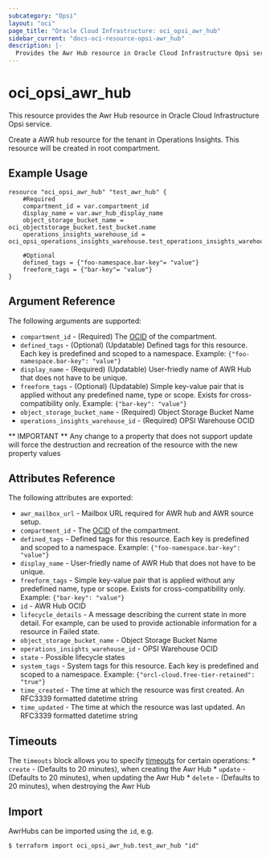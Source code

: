 ```yaml
---
subcategory: "Opsi"
layout: "oci"
page_title: "Oracle Cloud Infrastructure: oci_opsi_awr_hub"
sidebar_current: "docs-oci-resource-opsi-awr_hub"
description: |-
  Provides the Awr Hub resource in Oracle Cloud Infrastructure Opsi service
---
```


# oci_opsi_awr_hub
This resource provides the Awr Hub resource in Oracle Cloud Infrastructure Opsi service.

Create a AWR hub resource for the tenant in Operations Insights.
This resource will be created in root compartment.


## Example Usage

```hcl
resource "oci_opsi_awr_hub" "test_awr_hub" {
	#Required
	compartment_id = var.compartment_id
	display_name = var.awr_hub_display_name
	object_storage_bucket_name = oci_objectstorage_bucket.test_bucket.name
	operations_insights_warehouse_id = oci_opsi_operations_insights_warehouse.test_operations_insights_warehouse.id

	#Optional
	defined_tags = {"foo-namespace.bar-key"= "value"}
	freeform_tags = {"bar-key"= "value"}
}
```

## Argument Reference

The following arguments are supported:

* `compartment_id` - (Required) The [OCID](https://docs.cloud.oracle.com/iaas/Content/General/Concepts/identifiers.htm) of the compartment.
* `defined_tags` - (Optional) (Updatable) Defined tags for this resource. Each key is predefined and scoped to a namespace. Example: `{"foo-namespace.bar-key": "value"}` 
* `display_name` - (Required) (Updatable) User-friedly name of AWR Hub that does not have to be unique.
* `freeform_tags` - (Optional) (Updatable) Simple key-value pair that is applied without any predefined name, type or scope. Exists for cross-compatibility only. Example: `{"bar-key": "value"}` 
* `object_storage_bucket_name` - (Required) Object Storage Bucket Name
* `operations_insights_warehouse_id` - (Required) OPSI Warehouse OCID


** IMPORTANT **
Any change to a property that does not support update will force the destruction and recreation of the resource with the new property values

## Attributes Reference

The following attributes are exported:

* `awr_mailbox_url` - Mailbox URL required for AWR hub and AWR source setup.
* `compartment_id` - The [OCID](https://docs.cloud.oracle.com/iaas/Content/General/Concepts/identifiers.htm) of the compartment.
* `defined_tags` - Defined tags for this resource. Each key is predefined and scoped to a namespace. Example: `{"foo-namespace.bar-key": "value"}` 
* `display_name` - User-friedly name of AWR Hub that does not have to be unique.
* `freeform_tags` - Simple key-value pair that is applied without any predefined name, type or scope. Exists for cross-compatibility only. Example: `{"bar-key": "value"}` 
* `id` - AWR Hub OCID
* `lifecycle_details` - A message describing the current state in more detail. For example, can be used to provide actionable information for a resource in Failed state.
* `object_storage_bucket_name` - Object Storage Bucket Name
* `operations_insights_warehouse_id` - OPSI Warehouse OCID
* `state` - Possible lifecycle states
* `system_tags` - System tags for this resource. Each key is predefined and scoped to a namespace. Example: `{"orcl-cloud.free-tier-retained": "true"}` 
* `time_created` - The time at which the resource was first created. An RFC3339 formatted datetime string
* `time_updated` - The time at which the resource was last updated. An RFC3339 formatted datetime string

## Timeouts

The `timeouts` block allows you to specify [timeouts](https://registry.terraform.io/providers/hashicorp/oci/latest/docs/guides/changing_timeouts) for certain operations:
	* `create` - (Defaults to 20 minutes), when creating the Awr Hub
	* `update` - (Defaults to 20 minutes), when updating the Awr Hub
	* `delete` - (Defaults to 20 minutes), when destroying the Awr Hub


## Import

AwrHubs can be imported using the `id`, e.g.

```
$ terraform import oci_opsi_awr_hub.test_awr_hub "id"
```

